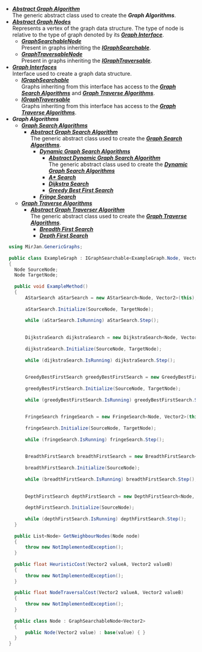 - [***Abstract Graph Algorithm***](CSharpProjectUnity/Assets/_src/_src%20C%23/Generic%20Graphs/Abstract%20Graph%20Algorithm)
      <br>The generic abstract class used to create the ***Graph Algorithms***.
- [***Abstract Graph Nodes***](CSharpProjectUnity/Assets/_src/_src%20C%23/Generic%20Graphs/Abstract%20Graph%20Nodes)
<br>Represents a vertex of the graph data structure. The type of node is relative to the type of graph denoted by its [***Graph Interface***](CSharpProjectUnity/Assets/_src/_src%20C%23/Generic%20Graphs/Graph%20Interfaces).
  - [***GraphSearchableNode***](CSharpProjectUnity/Assets/_src/_src%20C%23/Generic%20Graphs/Abstract%20Graph%20Nodes/GraphSearchableNode.cs)
      <br> Present in graphs inheriting the [***IGraphSearchable***](CSharpProjectUnity/Assets/_src/_src%20C%23/Generic%20Graphs/Graph%20Interfaces/IGraphSearchable.cs).
  - [***GraphTraversableNode***](CSharpProjectUnity/Assets/_src/_src%20C%23/Generic%20Graphs/Abstract%20Graph%20Nodes/GraphTraversableNode.cs)
    <br> Present in graphs inheriting the [***IGraphTraversable***](CSharpProjectUnity/Assets/_src/_src%20C%23/Generic%20Graphs/Graph%20Interfaces/IGraphTraversable.cs).
- [***Graph Interfaces***](CSharpProjectUnity/Assets/_src/_src%20C%23/Generic%20Graphs/Graph%20Interfaces)
<br> Interface used to create a graph data structure.
  - [***IGraphSearchable***](CSharpProjectUnity/Assets/_src/_src%20C%23/Generic%20Graphs/Graph%20Interfaces/IGraphSearchable.cs)
    <br> Graphs inheriting from this interface has access to the [***Graph Search Algorithms***](CSharpProjectUnity/Assets/_src/_src%20C%23/Generic%20Graphs/Graph%20Search) and [***Graph Traverse Algorithms***](CSharpProjectUnity/Assets/_src/_src%20C%23/Generic%20Graphs/Graph%20Traversal).
  - [***IGraphTraversable***](CSharpProjectUnity/Assets/_src/_src%20C%23/Generic%20Graphs/Graph%20Interfaces/IGraphTraversable.cs)
    <br> Graphs inheriting from this interface has access to the [***Graph Traverse Algorithms***](CSharpProjectUnity/Assets/_src/_src%20C%23/Generic%20Graphs/Graph%20Traversal).
- ***Graph Algorithms***
  - [***Graph Search Algorithms***](CSharpProjectUnity/Assets/_src/_src%20C%23/Generic%20Graphs/Graph%20Search)
    - [***Abstract Graph Search Algorithm***](CSharpProjectUnity/Assets/_src/_src%20C%23/Generic%20Graphs/Graph%20Search/Abstract%20Graph%20Searcher)
    <br>The generic abstract class used to create the [***Graph Search Algorithms***](CSharpProjectUnity/Assets/_src/_src%20C%23/Generic%20Graphs/Graph%20Search).
      - [***Dynamic Graph Search Algorithms***](CSharpProjectUnity/Assets/_src/_src%20C%23/Generic%20Graphs/Graph%20Search/Dynamic%20Graph%20Searcher%20Algorithms)
        - [***Abstract Dynamic Graph Search Algorithm***](CSharpProjectUnity/Assets/_src/_src%20C%23/Generic%20Graphs/Graph%20Search/Dynamic%20Graph%20Searcher%20Algorithms/Abstract%20Dynamic%20Graph%20Searcher)
        <br>The generic abstract class used to create the [***Dynamic Graph Search Algorithms***](CSharpProjectUnity/Assets/_src/_src%20C%23/Generic%20Graphs/Graph%20Search/Dynamic%20Graph%20Searcher%20Algorithms)
        - [***A\* Search***](CSharpProjectUnity/Assets/_src/_src%20C%23/Generic%20Graphs/Graph%20Search/Dynamic%20Graph%20Searcher%20Algorithms/AStarSearch.cs)
        - [***Dijkstra Search***](CSharpProjectUnity/Assets/_src/_src%20C%23/Generic%20Graphs/Graph%20Search/Dynamic%20Graph%20Searcher%20Algorithms/DijkstraSearch.cs)
        - [***Greedy Best First Search***](CSharpProjectUnity/Assets/_src/_src%20C%23/Generic%20Graphs/Graph%20Search/Dynamic%20Graph%20Searcher%20Algorithms/GreedyBestFirstSearch.cs)
      - [***Fringe Search***](CSharpProjectUnity/Assets/_src/_src%20C%23/Generic%20Graphs/Graph%20Search/FringeSearch.cs)
  - [***Graph Traverse Algorithms***](C-Work/tree/main/CSharpProjectUnity/Assets/_src/_src%20C%23/Generic%20Graphs/Graph%20Traversal)
    - [***Abstract Graph Traverser Algorithm***](CSharpProjectUnity/Assets/_src/_src%20C%23/Generic%20Graphs/Graph%20Traversal/Abstract%20Graph%20Traverser)
    <br>The generic abstract class used to create the [***Graph Traverse Algorithms***](C-Work/tree/main/CSharpProjectUnity/Assets/_src/_src%20C%23/Generic%20Graphs/Graph%20Traversal).
      - [***Breadth First Search***](CSharpProjectUnity/Assets/_src/_src%20C%23/Generic%20Graphs/Graph%20Traversal/BreadthFirstSearch.cs)
      - [***Depth First Search***](CSharpProjectUnity/Assets/_src/_src%20C%23/Generic%20Graphs/Graph%20Traversal/DepthFirstSearch.cs)
```cs
  using MirJan.GenericGraphs;
  
  public class ExampleGraph : IGraphSearchable<ExampleGraph.Node, Vector2>
  {
    Node SourceNode;
    Node TargetNode;
    
    public void ExampleMethod()
    {
        AStarSearch aStarSearch = new AStarSearch<Node, Vector2>(this);
        
        aStarSearch.Initialize(SourceNode, TargetNode);
        
        while (aStarSearch.IsRunning) aStarSearch.Step();
        
        
        DijkstraSearch dijkstraSearch = new DijkstraSearch<Node, Vector2>(this);
        
        dijkstraSearch.Initialize(SourceNode, TargetNode);
        
        while (dijkstraSearch.IsRunning) dijkstraSearch.Step();
        
        
        GreedyBestFirstSearch greedyBestFirstSearch = new GreedyBestFirstSearch<Node, Vector2>(this);
        
        greedyBestFirstSearch.Initialize(SourceNode, TargetNode);
        
        while (greedyBestFirstSearch.IsRunning) greedyBestFirstSearch.Step();
        
        
        FringeSearch fringeSearch = new FringeSearch<Node, Vector2>(this);
        
        fringeSearch.Initialize(SourceNode, TargetNode);
        
        while (fringeSearch.IsRunning) fringeSearch.Step();
        
        
        BreadthFirstSearch breadthFirstSearch = new BreadthFirstSearch<Node, Vector2>(this);
        
        breadthFirstSearch.Initialize(SourceNode);
        
        while (breadthFirstSearch.IsRunning) breadthFirstSearch.Step();
        
        
        DepthFirstSearch depthFirstSearch = new DepthFirstSearch<Node, Vector2>(this);
        
        depthFirstSearch.Initialize(SourceNode);
        
        while (depthFirstSearch.IsRunning) depthFirstSearch.Step();
    }
    
    public List<Node> GetNeighbourNodes(Node node)
    {
        throw new NotImplementedException(); 
    }
    
    public float HeuristicCost(Vector2 valueA, Vector2 valueB)
    {
        throw new NotImplementedException();
    }
    
    public float NodeTraversalCost(Vector2 valueA, Vector2 valueB)
    {
        throw new NotImplementedException();
    }
    
    public class Node : GraphSearchableNode<Vector2>
    {
        public Node(Vector2 value) : base(value) { }
    }
  }
  ```

